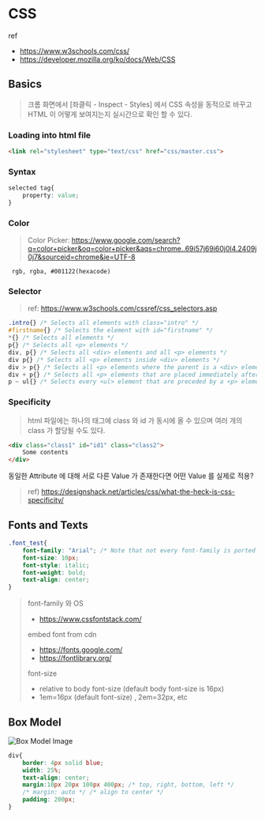 # CSS

ref
- https://www.w3schools.com/css/
- https://developer.mozilla.org/ko/docs/Web/CSS

## Basics
> 크롬 화면에서 [좌클릭 - Inspect - Styles] 에서 CSS 속성을 동적으로 바꾸고 HTML 이 어떻게 보여지는지 실시간으로 확인 할 수 있다.
### Loading into html file
~~~html
<link rel="stylesheet" type="text/css" href="css/master.css">
~~~
### Syntax
~~~css
selected tag{
	property: value;
}
~~~
### Color
> Color Picker: https://www.google.com/search?q=color+picker&oq=color+picker&aqs=chrome..69i57j69i60j0l4.2409j0j7&sourceid=chrome&ie=UTF-8

``` rgb, rgba, #001122(hexacode)```

### Selector
> ref: https://www.w3schools.com/cssref/css_selectors.asp
~~~css
.intro{} /* Selects all elements with class="intro" */
#firstname{} /* Selects the element with id="firstname" */ 
*{} /* Selects all elements */ 
p{} /* Selects all <p> elements */
div, p{} /* Selects all <div> elements and all <p> elements */
div p{} /* Selects all <p> elements inside <div> elements */
div > p{} /* Selects all <p> elements where the parent is a <div> element */
div + p{} /* Selects all <p> elements that are placed immediately after <div> elements */
p ~ ul{} /* Selects every <ul> element that are preceded by a <p> element */
~~~

### Specificity
> html 파일에는 하나의 태그에 class 와 id 가 동시에 올 수 있으며 여러 개의 class 가 할당될 수도 있다.
~~~html
<div class="class1" id="id1" class="class2">
	Some contents
</div>
~~~
동일한 Attribute 에 대해 서로 다른 Value 가 존재한다면 어떤 Value 를 실제로 적용?
> ref) https://designshack.net/articles/css/what-the-heck-is-css-specificity/

## Fonts and Texts
~~~css
.font_test{
	font-family: "Arial"; /* Note that not every font-family is ported by every OS */
	font-size: 10px;
	font-style: italic;
	font-weight: bold;
	text-align: center;
}
~~~
> font-family 와 OS 
> * https://www.cssfontstack.com/
> 
> embed font from cdn
> * https://fonts.google.com/
> * https://fontlibrary.org/
> 
> font-size
> * relative to body font-size (default body font-size is 16px)
> * 1em=16px (default font-size) , 2em=32px, etc 

## Box Model
![Box Model Image](https://cdn-images-1.medium.com/max/565/1*6DrszcyPybYDGziiS9CWdg.png)
~~~css
div{
	border: 4px solid blue;
	width: 25%;
	text-align: center;
	margin:10px 20px 100px 400px; /* top, right, bottom, left */
	/* margin: auto */ /* align to center */
	padding: 200px;
}
~~~
